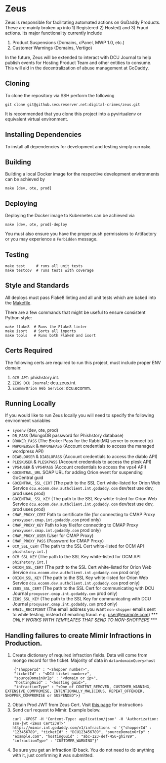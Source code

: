 # Zeus

Zeus is responsible for facilitating automated actions on GoDaddy Products. 
These are mainly broken up into 1) Registered 2) Hosted) and 3) Fraud actions. Its major functionality currently include
 1. Product Suspensions (Domains, cPanel, MWP 1.0, etc.)
 2. Customer Warnings (Domains, Vertigo)
 
In the future, Zeus will be extended to interact with DCU Journal to help publish events for Hosting Product Team and other entities
to consume. This will aid in the decentralization of abuse management at GoDaddy.

## Cloning
To clone the repository via SSH perform the following
```
git clone git@github.secureserver.net:digital-crimes/zeus.git
```

It is recommended that you clone this project into a pyvirtualenv or equivalent virtual environment.

## Installing Dependencies
To install all dependencies for development and testing simply run `make`.

## Building
Building a local Docker image for the respective development environments can be achieved by
```
make [dev, ote, prod]
```

## Deploying
Deploying the Docker image to Kubernetes can be achieved via
```
make [dev, ote, prod]-deploy
```
You must also ensure you have the proper push permissions to Artifactory or you may experience a `Forbidden` message.

## Testing
```
make test     # runs all unit tests
make testcov  # runs tests with coverage
```

## Style and Standards
All deploys must pass Flake8 linting and all unit tests which are baked into the [Makefile](Makefile).

There are a few commands that might be useful to ensure consistent Python style:

```
make flake8  # Runs the Flake8 linter
make isort   # Sorts all imports
make tools   # Runs both Flake8 and isort
```

## Certs Required
The following certs are required to run this project, must include proper ENV domain:
 1. `OCM API`: phishstory.int.
 2. `ZEUS DCU Journal`: dcu.zeus.int.
 3. `Ecomm/Orion Web Service`: dcu.ecomm.
 
## Running Locally
If you would like to run Zeus locally you will need to specify the following environment variables
* `sysenv` (dev, ote, prod)
* `DB_PASS` (MongoDB password for Phishstory database)
* `BROKER_PASS` (The Broker Pass for the RabbitMQ server to connect to)
* `MWPONEUSER` & `MWPONEPASS` (Account credentials to access the managed wordpress API)
* `DIABLOUSER` & `DIABLOPASS` (Account credentials to access the diablo API)
* `PLESKUSER` & `PLESKPASS` (Account credentials to access the plesk API)
* `VPS4USER` & `VPS4PASS` (Account credentials to access the vps4 API)
* `GOCENTRAL_URL` SOAP URL for adding Orion event for suspending GoCentral guid
* `GOCENTRAL_SSL_CERT` (The path to the SSL Cert white-listed for Orion Web Service `dcu.ecomm.dev.authclient.int.godaddy.com` dev/test use dev, prod uses prod)
* `GOCENTRAL_SSL_KEY` (The path to the SSL Key white-listed for Orion Web Service `dcu.ecomm.dev.authclient.int.godaddy.com` dev/test use dev, prod uses prod)
* `CMAP_PROXY_CERT` Path to certificate file (for connecting to CMAP Proxy `proxyuser.cmap.int.godaddy.com` prod only)
* `CMAP_PROXY_KEY` Path to key file(for connecting to CMAP Proxy `proxyuser.cmap.int.godaddy.com`  prod only)
* `CMAP_PROXY_USER` (User for CMAP Proxy)
* `CMAP_PROXY_PASS` (Password for CMAP Proxy)
* `OCM_SSL_CERT` (The path to the SSL Cert white-listed for OCM API `phishstory.int.`)
* `OCM_SSL_KEY` (The path to the SSL Key white-listed for OCM API `phishstory.int.`)
* `ORION_SSL_CERT` (The path to the SSL Cert white-listed for Orion Web Service `dcu.ecomm.dev.authclient.int.godaddy.com` prod only)
* `ORION_SSL_KEY` (The path to the SSL Key white-listed for Orion Web Service `dcu.ecomm.dev.authclient.int.godaddy.com` prod only)
* `ZEUS_SSL_CERT` (The path to the SSL Cert for communicating with DCU Journal `proxyuser.cmap.int.godaddy.com` prod only)
* `ZEUS_SSL_KEY` (The path to the SSL Key for communicating with DCU Journal `proxyuser.cmap.int.godaddy.com` prod only)
* `EMAIL_RECIPIENT` (The email address you want `non-shopper` emails sent to while testing, instead of emailing fraud. e.g. user@example.com)  *** *ONLY WORKS WITH TEMPLATES THAT SEND TO NON-SHOPPERS* ***
 
## Handling failures to create Mimir Infractions in Production.
1. Create dictionary of required infraction fields. Data will come from mongo record for the ticket. Majority of data in `data>domainQuery>host`
```
    {"shopperId" : "<shopper number>",
    "ticketId" : "<DCU ticket number>",
    "sourceDomainOrIp" : "<domain or ip>",
    "hostingGuid" : "<hosting guid>",
    "infractionType" : "<One of CONTENT_REMOVED, CUSTOMER_WARNING, EXTENSIVE_COMPROMISE, INTENTIONALLY_MALICIOUS, REPEAT_OFFENDER, SHOPPER_COMPROMISE or SUSPENDED">}
```

2. Obtain Prod JWT from Zeus Cert. Visit [this page](https://confluence.godaddy.com/pages/viewpage.action?pageId=127801950) for instructions
3. Send curl request to Mimir. Example below.
    ```
    curl -XPOST -H 'Content-Type: application/json' -H 'Authorization: sso-jwt <Zeus Cert2JWT>' https://mimir.int.godaddy.com/v1/infractions -d '{"shopperId" : "123456789", "ticketId" : "DCU123456789", "sourceDomainOrIp" : "example.com", "hostingGuid" : "abc-123-def-456-ghi789", "infractionType" : "CUSTOMER_WARNING"}'
    ```
4. Be sure you get an infraction ID back. You do not need to do anything with it, just confirming it was submitted.

